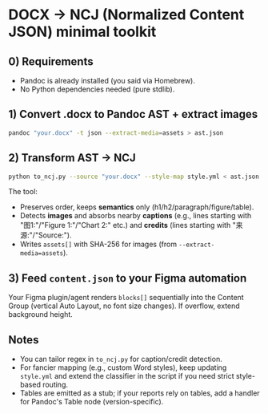 # DOCX → NCJ (Normalized Content JSON) minimal toolkit

## 0) Requirements
- Pandoc is already installed (you said via Homebrew).
- No Python dependencies needed (pure stdlib).

## 1) Convert .docx to Pandoc AST + extract images
```bash
pandoc "your.docx" -t json --extract-media=assets > ast.json
```

## 2) Transform AST → NCJ
```bash
python to_ncj.py --source "your.docx" --style-map style.yml < ast.json > content.json
```

The tool:
- Preserves order, keeps **semantics** only (h1/h2/paragraph/figure/table).
- Detects **images** and absorbs nearby **captions** (e.g., lines starting with "图1:"/"Figure 1:"/"Chart 2:" etc.) and **credits** (lines starting with "来源:"/"Source:").
- Writes `assets[]` with SHA-256 for images (from `--extract-media=assets`).

## 3) Feed `content.json` to your Figma automation
Your Figma plugin/agent renders `blocks[]` sequentially into the Content Group (vertical Auto Layout, no font size changes). If overflow, extend background height.

## Notes
- You can tailor regex in `to_ncj.py` for caption/credit detection.
- For fancier mapping (e.g., custom Word styles), keep updating `style.yml` and extend the classifier in the script if you need strict style-based routing.
- Tables are emitted as a stub; if your reports rely on tables, add a handler for Pandoc's Table node (version-specific).

